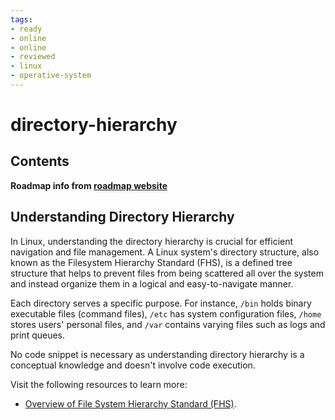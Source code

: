 ```yaml
---
tags:
- ready
- online
- online
- reviewed
- linux
- operative-system
---
```


# directory-hierarchy

## Contents

__Roadmap info from [roadmap website](https://roadmap.sh/linux/navigation-basics/directory-hierarchy)__

## Understanding Directory Hierarchy

In Linux, understanding the directory hierarchy is crucial for efficient navigation and file management. A Linux system's directory structure, also known as the Filesystem Hierarchy Standard (FHS), is a defined tree structure that helps to prevent files from being scattered all over the system and instead organize them in a logical and easy-to-navigate manner.

Each directory serves a specific purpose. For instance, `/bin` holds binary executable files (command files), `/etc` has system configuration files, `/home` stores users' personal files, and `/var` contains varying files such as logs and print queues.

No code snippet is necessary as understanding directory hierarchy is a conceptual knowledge and doesn't involve code execution.

Visit the following resources to learn more:

* [Overview of File System Hierarchy Standard (FHS)](https://access.redhat.com/documentation/ru-ru/red_hat_enterprise_linux/4/html/reference_guide/s1-filesystem-fhs#s3-filesystem-usr).
